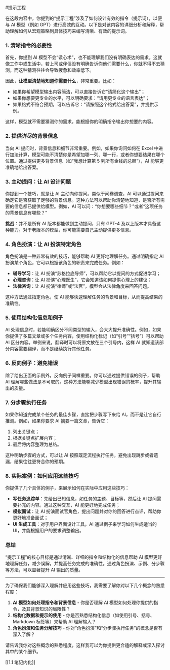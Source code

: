 #提示工程 

在这段内容中，你提到的“提示工程”涉及了如何设计有效的指令（提示词），以便与 AI 模型（例如 GPT）进行高效的互动。以下是对该内容的详细分析和解释，帮助理解如何从宏观策略到具体技巧来编写清晰、有效的提示词。

### 1. **清晰指令的必要性**

首先，你提到 AI 模型不会“读心术”，也不能理解我们没有明确表达的需求。这就像工作中或生活中，若上司或伴侣没有明确告诉你他们需要什么，你就不得不去猜测，而这种猜测往往会导致疲惫和效率低下。

因此，**让模型清楚地知道你需要什么**，非常重要。比如：

- 如果你希望模型输出内容简洁，可以直接告诉它“请简化这个输出”；
- 如果你想要更专业的水平，可以明确要求：“请用更专业的语言表达”；
- 如果格式不符合预期，可以告诉它：“请按照这个格式给出答案”，并提供示例。

这样，模型就不需要猜测你的需求，能根据你的明确指令输出你想要的内容。

### 2. **提供详尽的背景信息**

当向 AI 提问时，背景信息和细节非常重要。例如，如果你询问如何在 Excel 中进行加法计算，模型可能不清楚你是希望加哪一列、哪一行，或者你想要结果在哪个位置。通过提供更多背景信息（如“我想计算第 5 列所有金钱的总额”），AI 能够更准确地给出答案。

### 3. **主动提问：让 AI 设计问题**

你提到一个技巧，就是让 AI 主动向你提问。类似于问卷调查，AI 可以通过提问来确定它是否获取了足够的背景信息。这种方法可以帮助你清楚地知道，是否所有需要的信息都已提供给模型。例如，AI 可以问：“你想要哪些细节？”或者“这项任务的背景信息有哪些？”

**挑战**：并不是所有 AI 版本都能做到主动提问，只有 GPT-4 及以上版本才具备这种能力。对于老版本的模型，你可能需要自己主动提供更多信息。

### 4. **角色扮演：让 AI 扮演特定角色**

角色扮演是一种非常有效的技巧，能够帮助 AI 更好地理解任务。通过明确指定 AI 扮演某个角色，它可以根据该角色的职责来完成任务。例如：

- **辅导学习**：让 AI 扮演“苏格拉底导师”，可以帮助它以提问的方式促进学习；
- **心理咨询**：让 AI 扮演“心理医生”，它会知道该如何提供心理上的建议；
- **法律咨询**：让 AI 扮演“律师”或“法官”，模型会从法律角度来回答问题。

这种方法通过指定角色，使 AI 能够快速理解任务的背景和目标，从而提高结果的准确性。

### 5. **使用结构化信息和例子**

AI 处理信息时，若能明确区分不同类型的输入，会大大提升准确性。例如，如果你提供了多篇文章或多个任务内容，使用结构化标记（如“引号”“括号”）可以帮助 AI 区分内容。举例来说，翻译时可以将原文放在三个引号内，这样 AI 就知道该部分内容需要翻译，而不是继续执行其他任务。

### 6. **反向例子：避免错误**

除了给出正面的示例外，反向例子同样重要。你可以通过提供错误的例子，帮助 AI 理解哪些做法是不可取的。这种方法能够减少模型出现错误的概率，提升其输出的质量。

### 7. **分步骤执行任务**

如果你知道完成某个任务的最佳步骤，直接把步骤写下来给 AI，而不是让它自行推测。例如，如果你要求 AI 摘要一篇文章，告诉它：

1. 列出关键点；
2. 根据关键点扩展内容；
3. 最后将内容整理为总结。

这种明确步骤的方式，可以让 AI 按照既定流程执行任务，避免出现跳步或者遗漏，结果往往更符合你的预期。

### 8. **实际案例：如何应用这些技巧**

你提供了几个具体的例子，来展示如何在实际中应用这些技巧：

- **写任务追踪单**：先给出已知信息，如任务的主题、目标等，然后让 AI 提问需要补充的内容。通过这种交互，AI 能更好地完成任务；
- **模拟面试**：让 AI 扮演面试官角色，提出问题并对你的回答进行点评，帮助你更好地准备面试；
- **UI 生成工具**：对于用户界面设计工具，AI 通过例子来学习如何生成适当的 UI，并能根据用户的要求调整输出。

### 总结

“提示工程”的核心目标是通过清晰、详细的指令和结构化的信息帮助 AI 模型更好地理解任务，减少误解，并提高任务完成的准确性。通过角色扮演、示例、分步骤等方法，可以显著提升 AI 输出的质量。

---

为了确保我们能够深入理解并应用这些技巧，我需要了解你对以下几个概念的熟悉程度：

1. **AI 模型如何处理指令和背景信息** - 你是否理解 AI 模型如何处理你提供的指令，及其背景知识的局限性？
2. **结构化数据和提示的使用** - 你是否熟悉结构化信息（如使用引号、括号、Markdown 标签等）来帮助 AI 理解输入？
3. **角色扮演和任务分解技巧** - 你对“角色扮演”和“分步骤执行任务”的概念是否有深入了解？

请告诉我你对这些概念的熟悉程度，这样我可以为你提供更合适的解释或深入探讨其中的某个细节。

[[1.1 笔记内化]]
